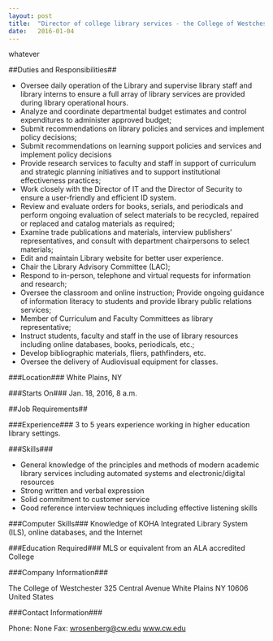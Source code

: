 ```yaml
---
layout: post
title:  "Director of college library services - the College of Westchester"
date:   2016-01-04
---
```


whatever

##Duties and Responsibilities##

* Oversee daily operation of the Library and supervise library staff and library interns to ensure a full array of library services are provided during library operational hours.
* Analyze and coordinate departmental budget estimates and control expenditures to administer approved budget;
* Submit recommendations on library policies and services and implement policy decisions;
* Submit recommendations on learning support policies and services and implement policy decisions
* Provide research services to faculty and staff in support of curriculum and strategic planning initiatives and to support institutional effectiveness practices;
* Work closely with the Director of IT and the Director of Security to ensure a user-friendly and efficient ID system.
* Review and evaluate orders for books, serials, and periodicals and perform ongoing evaluation of select materials to be recycled, repaired or replaced and catalog materials as required;
* Examine trade publications and materials, interview publishers’ representatives, and consult with department chairpersons to select materials;
* Edit and maintain Library website for better user experience.
* Chair the Library Advisory Committee (LAC);
* Respond to in-person, telephone and virtual requests for information and research;
* Oversee the classroom and online instruction; Provide ongoing guidance of information literacy to students and provide library public relations services;
* Member of Curriculum and Faculty Committees as library representative;
* Instruct students, faculty and staff in the use of library resources including online databases, books, periodicals, etc.;
* Develop bibliographic materials, fliers, pathfinders, etc.
* Oversee the delivery of Audiovisual equipment for classes.

###Location###
White Plains, NY

###Starts On###
Jan. 18, 2016, 8 a.m.

##Job Requirements##

###Experience###
3 to 5 years experience working in higher education library settings.

###Skills###
* General knowledge of the principles and methods of modern academic library services including automated systems and electronic/digital resources
* Strong written and verbal expression
* Solid commitment to customer service
* Good reference interview techniques including effective listening skills

###Computer Skills###
Knowledge of KOHA Integrated Library System (ILS), online databases, and the Internet

###Education Required###
MLS or equivalent from an ALA accredited College

###Company Information###

The College of Westchester
325 Central Avenue
White Plains NY 10606
United States

###Contact Information###

Phone: None
Fax:
wrosenberg@cw.edu
www.cw.edu
